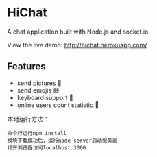HiChat
===
 
A chat application built with Node.js and socket.io.

View the live demo: http://hichat.herokuapp.com/

Features
---
* send pictures :sunrise:
* send emojis :smile:
* keyboard support :musical_keyboard:
* online users count statistic :ghost:

本地运行方法：

    命令行运行npm install
    模块下载成功后，运行node server启动服务器
    打开浏览器访问localhost:3000






